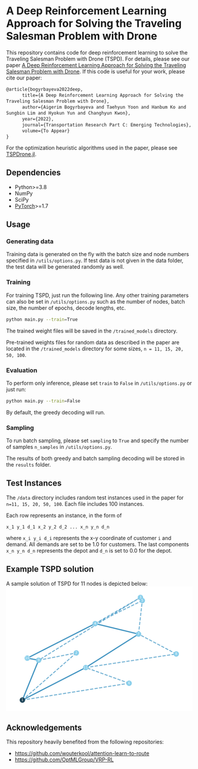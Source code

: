 # A Deep Reinforcement Learning Approach for Solving the Traveling Salesman Problem with Drone

This repository contains code for deep reinforcement learning to solve the Traveling Salesman Problem with Drone (TSPD). For details, please see our paper [A Deep Reinforcement Learning Approach for Solving the Traveling Salesman Problem with Drone](https://arxiv.org/abs/2112.12545). If this code is useful for your work, please cite our paper:

```
@article{bogyrbayeva2022deep,
      title={A Deep Reinforcement Learning Approach for Solving the Traveling Salesman Problem with Drone}, 
      author={Aigerim Bogyrbayeva and Taehyun Yoon and Hanbum Ko and Sungbin Lim and Hyokun Yun and Changhyun Kwon},
      year={2022},
      journal={Transportation Research Part C: Emerging Technologies},
      volume={To Appear}
}
``` 

For the optimization heuristic algorithms used in the paper, please see [TSPDrone.jl](https://github.com/chkwon/TSPDrone.jl).


## Dependencies

* Python>=3.8
* NumPy
* SciPy
* [PyTorch](http://pytorch.org/)>=1.7


## Usage

### Generating data

Training data is generated on the fly with the batch size and node numbers specified in `/utils/options.py`. If test data is not given in the data folder, the test data will be generated randomly as well.

### Training

For training TSPD, just run the following line. Any other training parameters can also be set in `/utils/options.py` such as the number of nodes, batch size, the number of epochs, decode lengths, etc. 
```bash
python main.py --train=True
```
The trained weight files will be saved in the `/trained_models` directory.

Pre-trained weights files for random data as described in the paper are located in the `/trained_models` directory for some sizes, `n = 11, 15, 20, 50, 100`.


### Evaluation
 To perform only inference, please set `train` to `False` in `/utils/options.py` or just run:
```bash
python main.py --train=False
```
By default, the greedy decoding will run. 

### Sampling
To run batch sampling, please set `sampling` to `True` and specify the number of samples `n_samples` in `/utils/options.py`. 

The results of both greedy and batch sampling decoding will be stored in the `results` folder. 




## Test Instances

The `/data` directory includes random test instances used in the paper for `n=11, 15, 20, 50, 100`.
Each file includes 100 instances. 

Each row represents an instance, in the form of 
```
x_1 y_1 d_1 x_2 y_2 d_2 ... x_n y_n d_n
```
where `x_i y_i d_i` represents the x-y coordinate of customer `i` and demand. All demands are set to be 1.0 for customers.
The last components `x_n y_n d_n` represents the depot and `d_n` is set to 0.0 for the depot.



## Example TSPD solution
A sample solution of TSPD for 11 nodes is depicted below:
![](/images/optimal-n11-6-2.svg)



## Acknowledgements
This repository heavily benefited from the following repositories:
- https://github.com/wouterkool/attention-learn-to-route
- https://github.com/OptMLGroup/VRP-RL
